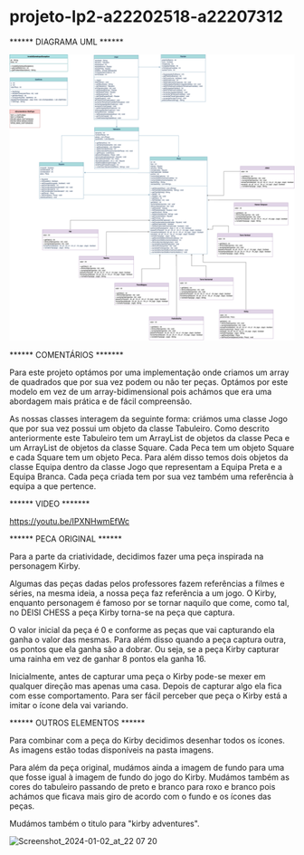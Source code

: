 # projeto-lp2-a22202518-a22207312

****** DIAGRAMA UML ******

![](diagrama.png?raw=true "Diagrama UML")




****** COMENTÁRIOS *******

Para este projeto optámos por uma implementação onde criamos um array de quadrados que por sua vez podem ou não ter peças. Optámos por este modelo em vez de um array-bidimensional pois achámos que era uma abordagem mais prática e de fácil compreensão. 

As nossas classes interagem da seguinte forma: criámos uma classe Jogo que por sua vez possui um objeto da classe Tabuleiro. Como descrito anteriormente este Tabuleiro tem um ArrayList de objetos da classe Peca e um ArrayList de objetos da classe Square. Cada Peca tem um objeto Square e cada Square tem um objeto Peca. Para além disso temos dois objetos da classe Equipa dentro da classe Jogo que representam a Equipa Preta e a Equipa Branca. Cada peça criada tem por sua vez também uma referência à equipa a que pertence.





****** VIDEO *******


https://youtu.be/IPXNHwmEfWc

****** PECA ORIGINAL ******

Para a parte da criatividade, decidimos fazer uma peça inspirada na personagem Kirby. 

Algumas das peças dadas pelos professores fazem referências a filmes e séries, na mesma ideia, a nossa peça faz referência a um jogo. O Kirby, enquanto personagem é famoso por se tornar naquilo que come, como tal, no DEISI CHESS a peça Kirby torna-se na peça que captura. 

O valor inicial da peça é 0 e conforme as peças que vai capturando ela ganha o valor das mesmas. Para além disso quando a peça captura outra, os pontos que ela ganha são a dobrar. Ou seja, se a peça
Kirby capturar uma rainha em vez de ganhar 8 pontos ela ganha 16.

Inicialmente, antes de capturar uma peça o Kirby pode-se mexer em qualquer direção mas apenas uma casa. Depois de capturar algo ela fica com esse comportamento. Para ser fácil perceber que peça o Kirby está a imitar o ícone dela vai variando.




****** OUTROS ELEMENTOS ******

Para combinar com a peça do Kirby decidimos desenhar todos os ícones. As imagens estão todas disponíveis na pasta imagens.

Para além da peça original, mudámos ainda a imagem de fundo para uma que fosse igual à imagem de fundo do jogo do Kirby. Mudámos também as cores do tabuleiro passando de preto e branco para roxo e branco pois achámos que ficava mais giro de acordo com o fundo e os ícones das peças.

Mudámos também o titulo para "kirby adventures".

<img width="723" alt="Screenshot_2024-01-02_at_22 07 20" src="https://github.com/marianalivramento-a22202518/projeto-lp2-a22202518-a22207312/assets/126899582/d25d8a7d-ef01-4214-b077-a38b28e0ba22">

